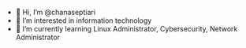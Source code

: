 - 👋 Hi, I’m @chanaseptiari
- 👀 I’m interested in information technology
- 🌱 I’m currently learning Linux Administrator, Cybersecurity, Network Administrator

<!---
[![roadmap.sh](https://api.roadmap.sh/v1-badge/wide/64fcaba75ce9f4ca58aa1217?variant=dark)](https://roadmap.sh)

- 💞️ I’m looking to collaborate on ...
- 📫 How to reach me ...

chanaseptiari/chanaseptiari is a ✨ special ✨ repository because its `README.md` (this file) appears on your GitHub profile.
You can click the Preview link to take a look at your changes.
--->
